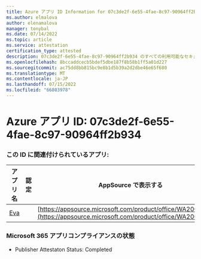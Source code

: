 ```yaml
---
title: Azure アプリ ID Information for 07c3de2f-6e55-4fae-8c97-90964ff2b934
ms.author: elmalova
author: elenamalova
manager: tonybal
ms.date: 07/14/2022
ms.topic: article
ms.service: attestation
certification_type: attested
description: 07c3de2f-6e55-4fae-8c97-90964ff2b934 のすべての利用可能なセキュリティとコンプライアンス情報。
ms.openlocfilehash: 8bccaddcecb5bdef5dbe187f8b58b1ff5a01d227
ms.sourcegitcommit: ac75dd8bb815bc9e8b1d5b39a2d2dbe46e65f680
ms.translationtype: MT
ms.contentlocale: ja-JP
ms.lasthandoff: 07/15/2022
ms.locfileid: "66803978"
---
```

# <a name="azure-app-id-07c3de2f-6e55-4fae-8c97-90964ff2b934"></a>Azure アプリ ID: 07c3de2f-6e55-4fae-8c97-90964ff2b934


### <a name="apps-associated-with-this-id"></a>この ID に関連付けられているアプリ:
| **アプリ名** | **認定** | **AppSource で表示する** |
|--------------|---------------|-----------------------|
| [Eva](../forward/WA200004345.md) |  | [https://appsource.microsoft.com/product/office/WA200004345](https://appsource.microsoft.com/product/office/WA200004345) |

### <a name="microsoft-365-app-compliance-status"></a>Microsoft 365 アプリコンプライアンスの状態
- Publisher Attestaton Status: Completed
